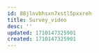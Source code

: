 ```yaml
---
id: 88jlnvbhsxn7xstl5pxxreh
title: Survey_video
desc: ''
updated: 1710147325901
created: 1710147325901
---
```

